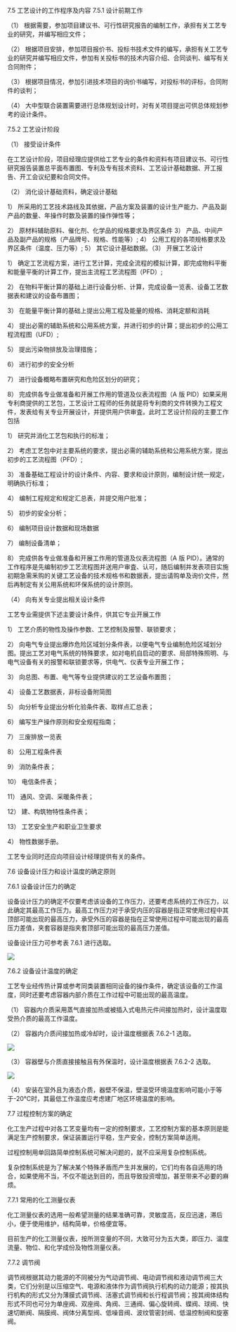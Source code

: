 7.5 工艺设计的工作程序及内容 7.5.1 设计前期工作

 （1） 根据需要，参加项目建议书、可行性研究报告的编制工作，承担有关工艺专业的研究，并编写相应文件；

 （2） 根据项目安排，参加项目报价书、投标书技术文件的编写，承担有关工艺专业的研究并编写相应文件，参加有关投标书的技术内容介绍、合同谈判、编写有关合同附件；

 （3） 根据项目情况，参加引进技术项目的询价书编写，对投标书的评标，合同附件的谈判；

 （4） 大中型联合装置需要进行总体规划设计时，对有关项目提出可供总体规划参考的设计条件。

7.5.2 工艺设计阶段

 （1） 接受设计条件

在工艺设计阶段，项目经理应提供给工艺专业的条件和资料有项目建议书、可行性研究报告装置总平面布置图、专利及专有技术资料、工艺设计基础数据、开工报告、开工会议纪要和合同文件。

 （2） 消化设计基础资料，确定设计基础

1） 所采用的工艺技术路线及其依据，产品方案及装置的设计生产能力、产品及副产品的数量、年操作时数及装置的操作弹性等；

2） 原材料辅助原料、催化剂、化学品的规格要求及界区条件 3） 产品、中间产品及副产品的规格（产品牌号、规格、性能等）; 4） 公用工程的各项规格要求及界区条件（温度、压力等）; 5） 其它设计基础数据。（3） 开展工艺设计

1） 确定工艺流程方案，进行工艺计算，完成全流程的模拟计算，即完成物料平衡和能量平衡的计算工作，提出主流程工艺流程图（PFD）;

2） 在物料平衡计算的基础上进行设备分析、计算，完成设备一览表、设备工艺数据表和建议的设备布置图；

3） 在能量平衡计算的基础上提出公用工程及能量的规格、消耗定额和消耗

4） 提出必需的辅助系统和公用系统方案，并进行初步的计算；提出初步的公用工程流程图（UFD）;

5） 提出污染物排放及治理措施；

6） 进行初步的安全分析

7） 进行设备概略布置硏究和危险区划分的研究；

8） 完成供各专业做准备和开展工作用的管道及仪表流程图（A 版 PID）如果采用专利商提供的工艺包，工艺设计工程师的任务就是将专利商的文件转换为工程文件，发表给有关专业开展设计，并提供用户供审査。此时工艺设计阶段的主要工作包括

1） 研究并消化工艺包和执行的标准；

2） 考虑工艺包中对主要系统的要求，提出必需的辅助系统和公用系统方案，提出初步的工艺流程图（PFD）;

3） 准备基础工程设计的设计条件、内容、要求和设计原则，编制设计统一规定，明确执行标准；

4） 编制工程规定和规定汇总表，并提交用户批准；

5） 初步的安全分析；

6） 编制项目设计数据和现场数据

7） 编制设备清单；

8） 完成供各专业做准备和开展工作用的管道及仪表流程图（A 版 PID）。通常的工作程序是先编制初步工艺流程图并送用户审査、认可，随后编制并发表项目实施初期急需釆购的关键工艺设备的技术规格书和数据表，提出请购单及询价文件，然后再制定有关公用系统和环保系统的设计原则。

 （4） 向有关专业提出相关设计条件

工艺专业需提供下述主要设计条件，供其它专业开展工作

1） 工艺介质的物性及操作参数、工艺控制及报警、联锁要求；

2） 向电气专业提出爆炸危险区域划分条件表，以便电气专业编制危险区域划分图。提出工艺对电气系统的特殊要求，如对电机自启动的要求、局部特殊照明、与电气设备有关的报警和联锁要求等，供电气、仪表专业开展工作；

3） 向总图、布置、电气等专业提供建议的工艺设备布置图；

4） 设备工艺数据表，非标设备附简图

5） 向分析专业提出分析化验条件表、取样点汇总表；

6） 编写生产操作原则和安全规程指南；

7） 三废排放一览表

8） 公用工程条件表

9） 消防条件表；

10） 电信条件表；

11） 通风、空调、采暖条件表；

12） 建、构筑物特性条件表；

13） 工艺安全生产和职业卫生要求

4） 物性数据手册。

工艺专业同时还应向项目设计经理提供有关的条件。

7.6 设备设计压力和设计温度的确定原则

7.6.1 设备设计压力的确定

设备设计压力的确定不仅要考虑该设备的工作压力，还要考虑系统的工作压力，以此确定其最高工作压力。最高工作压力对于承受内压的容器是指正常使用过程中其顶部可能出现的最高压力，承受外压的容器是指在正常使用过程中可能出现的最高压力差值，夹套容器是指夹套顶部可能出现的最高压力差值。

设备设计压力可参考表 7.6.1 进行选取。

![](https://raw.githubusercontent.com/dalong0514/selfstudy/master/图片链接/化工书籍/2019619.PNG)

7.6.2 设备设计温度的确定

工艺专业经传热计算或参考同类装置相同设备的操作条件，确定该设备的工作温度，同时还要考虑容器内部介质在工作过程中可能出现的最高温度。

 （1） 容器内介质采用蒸气直接加热或被插入式电热元件间接加热时，设计温度取受热介质的最高工作温度。

 （2） 容器内介质间接加热或冷却时，设计温度根据表 7.6.2-1 选取。
 
 ![](https://raw.githubusercontent.com/dalong0514/selfstudy/master/图片链接/化工书籍/2019620.PNG)
 
 （3） 容器壁与介质直接接触且有外保温时，设计温度根据表 7.6.2-2 选取。
 
 ![](https://raw.githubusercontent.com/dalong0514/selfstudy/master/图片链接/化工书籍/2019621.PNG)
 
 （4） 安装在室外且为液态介质，器壁不保温，壁温受环境温度影响可能小于等于-20℃时，其最低工作温度应考虑建厂地区环境温度的影响。

7.7 过程控制方案的确定

化工生产过程中对各工艺变量均有一定的控制要求，工艺控制方案的基本原则是能满足生产控制要求，保证装置运行平稳，生产安全，控制方案简单适用。

过程控制用单回路简单控制系统可解决问题的，就不应采用复杂控制系统。

复杂控制系统是为了解决某个特殊矛盾而产生并发展的，它们均有各自适用的场合，如果使用不当，不仅不能达到目的，而且导致投资增加，甚至带来不必要的麻烦。

7.7.1 常用的化工测量仪表

化工测量仪表的选用一般希望测量的结果准确可靠，灵敏度高，反应迅速，滞后小，便于使用维护，结构简单，价格便宜等。

目前生产的化工测量仪表，按所测变量的不同，大致可分为五大类，即压力、温度流量、物位、和化学成份及物性测量仪表。

7.7.2 调节阀

调节阀根据其动力能源的不同被分为气动调节阀、电动调节阀和液动调节阀三大类，它们分别是以压缩空气、电源和液体作为调节阀执行机构的动力能源；按其执行机构的形式又分为薄膜式调节阀、活塞式调节阀和长行程调节阀；按其阀体结构形式不同也可分为单座阀、双座阀、角阀、三通阀、偏心旋转阀、蝶阀、球阀、快速切断阀、隔膜阀、阀体分离型阀、低噪音阀、波纹管密封阀、低温控制阀和旋塞阀。

